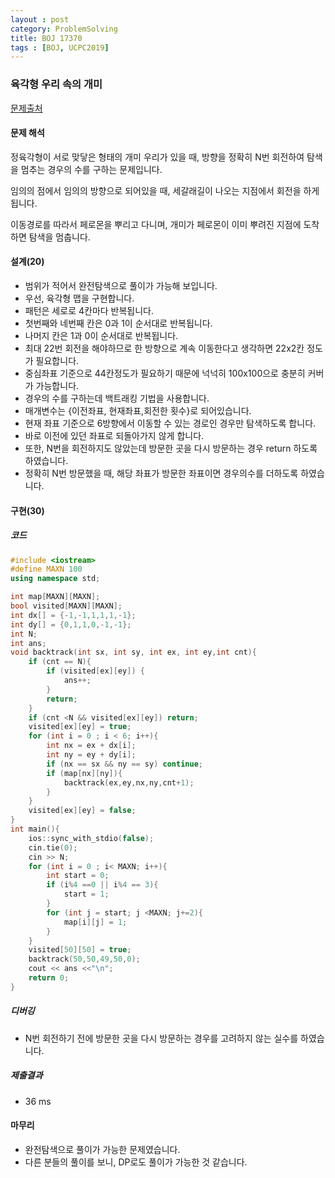 ```yaml
---
layout : post
category: ProblemSolving
title: BOJ 17370
tags : [BOJ, UCPC2019]
---
```

### 육각형 우리 속의 개미

[문제출처](https://www.acmicpc.net/problem/17370)

#### 문제 해석
  
정육각형이 서로 맞닿은 형태의 개미 우리가 있을 때, 방향을 정확히 N번 회전하여 탐색을 멈추는 경우의 수를 구하는 문제입니다.

임의의 점에서 임의의 방향으로 되어있을 때, 세갈래길이 나오는 지점에서 회전을 하게 됩니다.

이동경로를 따라서 페로몬을 뿌리고 다니며, 개미가 페로몬이 이미 뿌려진 지점에 도착하면 탐색을 멈춥니다.

#### 설계(20)

- 범위가 적어서 완전탐색으로 풀이가 가능해 보입니다.
- 우선, 육각형 맵을 구현합니다.
- 패턴은 세로로 4칸마다 반복됩니다.
- 첫번째와 네번째 칸은 0과 1이 순서대로 반복됩니다.
- 나머지 칸은 1과 0이 순서대로 반복됩니다.
- 최대 22번 회전을 해야하므로 한 방향으로 계속 이동한다고 생각하면 22x2칸 정도가 필요합니다.
- 중심좌표 기준으로 44칸정도가 필요하기 때문에 넉넉히 100x100으로 충분히 커버가 가능합니다.
- 경우의 수를 구하는데 백트래킹 기법을 사용합니다.
- 매개변수는 {이전좌표, 현재좌표,회전한 횟수}로 되어있습니다.
- 현재 좌표 기준으로 6방향에서 이동할 수 있는 경로인 경우만 탐색하도록 합니다.
- 바로 이전에 있던 좌표로 되돌아가지 않게 합니다.
- 또한, N번을 회전하지도 않았는데 방문한 곳을 다시 방문하는 경우 return 하도록 하였습니다.
- 정확히 N번 방문했을 때, 해당 좌표가 방문한 좌표이면 경우의수를 더하도록 하였습니다.

#### 구현(30)

##### 코드

```cpp
#include <iostream>
#define MAXN 100
using namespace std;

int map[MAXN][MAXN];
bool visited[MAXN][MAXN];
int dx[] = {-1,-1,1,1,1,-1};
int dy[] = {0,1,1,0,-1,-1};
int N;
int ans;
void backtrack(int sx, int sy, int ex, int ey,int cnt){
    if (cnt == N){
        if (visited[ex][ey]) {
            ans++;
        }
        return;
    }
    if (cnt <N && visited[ex][ey]) return;
    visited[ex][ey] = true;
    for (int i = 0 ; i < 6; i++){
        int nx = ex + dx[i];
        int ny = ey + dy[i];
        if (nx == sx && ny == sy) continue;
        if (map[nx][ny]){
            backtrack(ex,ey,nx,ny,cnt+1);
        }
    }
    visited[ex][ey] = false;
}
int main(){
    ios::sync_with_stdio(false);
    cin.tie(0);
    cin >> N;
    for (int i = 0 ; i< MAXN; i++){
        int start = 0;
        if (i%4 ==0 || i%4 == 3){
            start = 1;
        }
        for (int j = start; j <MAXN; j+=2){
            map[i][j] = 1;
        }
    }
    visited[50][50] = true;
    backtrack(50,50,49,50,0);
    cout << ans <<"\n";
    return 0;
}

```

##### 디버깅

- N번 회전하기 전에 방문한 곳을 다시 방문하는 경우를 고려하지 않는 실수를 하였습니다.

##### 제출결과

- 36 ms

#### 마무리

- 완전탐색으로 풀이가 가능한 문제였습니다.
- 다른 분들의 풀이를 보니, DP로도 풀이가 가능한 것 같습니다.

